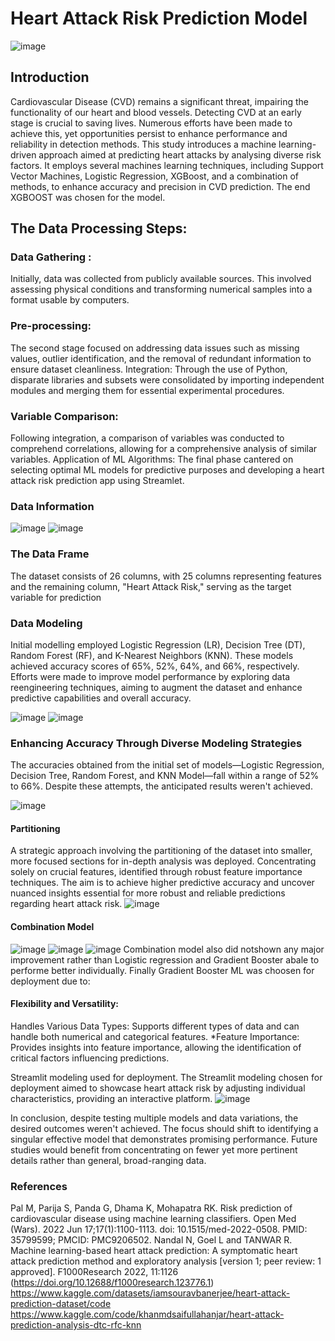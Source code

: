 # Heart Attack Risk Prediction Model
![image](https://github.com/steve3636/Project-4-Heart-Prediction-Model/assets/139638282/77715068-04c1-4800-9d59-315746bb2122)

## Introduction
Cardiovascular Disease (CVD) remains a significant threat, impairing the functionality of our heart and blood vessels. Detecting CVD at an early stage is crucial to saving lives. Numerous efforts have been made to achieve this, yet opportunities persist to enhance performance and reliability in detection methods. This study introduces a machine learning-driven approach aimed at predicting heart attacks by analysing diverse risk factors. It employs several machines learning techniques, including Support Vector Machines, Logistic Regression, XGBoost, and a combination of methods, to enhance accuracy and precision in CVD prediction. The end XGBOOST was chosen for the model.

## The Data Processing Steps:
### Data Gathering :
Initially, data was collected from publicly available sources. This involved assessing physical conditions and transforming numerical samples into a format usable by computers.

### Pre-processing:
The second stage focused on addressing data issues such as missing values, outlier identification, and the removal of redundant information to ensure dataset cleanliness. Integration: Through the use of Python, disparate libraries and subsets were consolidated by importing independent modules and merging them for essential experimental procedures.

### Variable Comparison:
Following integration, a comparison of variables was conducted to comprehend correlations, allowing for a comprehensive analysis of similar variables. Application of ML Algorithms: The final phase cantered on selecting optimal ML models for predictive purposes and developing a heart attack risk prediction app using Streamlet.

### Data Information
![image](https://github.com/steve3636/Project-4-Heart-Prediction-Model/assets/139638282/6a2ac014-9f60-4364-87a1-392d05239949)
![image](https://github.com/steve3636/Project-4-Heart-Prediction-Model/assets/139638282/f793a0ce-43b2-4f36-b230-abd1a4ff690e)


### The Data Frame
The dataset consists of 26 columns, with 25 columns representing features and the remaining column, "Heart Attack Risk," serving as the target variable for prediction

### Data Modeling
Initial modelling employed Logistic Regression (LR), Decision Tree (DT), Random Forest (RF), and K-Nearest Neighbors (KNN). These models achieved accuracy scores of 65%, 52%, 64%, and 66%, respectively. Efforts were made to improve model performance by exploring data reengineering techniques, aiming to augment the dataset and enhance predictive capabilities and overall accuracy. 

![image](https://github.com/steve3636/Project-4-Heart-Prediction-Model/assets/139638282/90b83168-3e7a-4915-b628-c8e93d0d4333)
![image](https://github.com/steve3636/Project-4-Heart-Prediction-Model/assets/139638282/2edc83de-c52d-4c69-b81d-24b98ab18922)


### Enhancing Accuracy Through Diverse Modeling Strategies
The accuracies obtained from the initial set of models—Logistic Regression, Decision Tree, Random Forest, and KNN Model—fall within a range of 52% to 66%. Despite these attempts, the anticipated results weren't achieved. 

![image](https://github.com/steve3636/Project-4-Heart-Prediction-Model/assets/139638282/34b2ff9a-ea84-4881-a9e5-09162775a2be)

#### Partitioning
A strategic approach involving the partitioning of the dataset into smaller, more focused sections for in-depth analysis was deployed. Concentrating solely on crucial features, identified through robust feature importance techniques. The aim is to achieve higher predictive accuracy and uncover nuanced insights essential for more robust and reliable predictions regarding heart attack risk. 
![image](https://github.com/steve3636/Project-4-Heart-Prediction-Model/assets/139638282/aa0f7cfa-2867-475b-af21-cec73399154b)

#### Combination Model
![image](https://github.com/steve3636/Project-4-Heart-Prediction-Model/assets/139638282/d29a84f0-927f-49f2-8091-a0fb0a4c7cd5)
![image](https://github.com/steve3636/Project-4-Heart-Prediction-Model/assets/139638282/3145358c-33eb-4fdd-b49c-8e42b7f087ce)
![image](https://github.com/steve3636/Project-4-Heart-Prediction-Model/assets/139638282/93fd1c0c-a511-4653-a4e3-096e9e6f6103)
Combination model also did notshown any major improvement rather than Logistic regression and Gradient Booster abale to performe better individually. Finally Gradient Booster ML was choosen for deployment due to:

#### Flexibility and Versatility:
Handles Various Data Types: Supports different types of data and can handle both numerical and categorical features. *Feature Importance: Provides insights into feature importance, allowing the identification of critical factors influencing predictions. 

Streamlit modeling used for deployment. The Streamlit modeling chosen for deployment aimed to showcase heart attack risk by adjusting individual characteristics, providing an interactive platform. 
![image](https://github.com/steve3636/Project-4-Heart-Prediction-Model/assets/139638282/e35f0b75-756f-4765-868d-aa5bd49ddae6)

In conclusion, despite testing multiple models and data variations, the desired outcomes weren't achieved. The focus should shift to identifying a singular effective model that demonstrates promising performance. Future studies would benefit from concentrating on fewer yet more pertinent details rather than general, broad-ranging data.

### References
Pal M, Parija S, Panda G, Dhama K, Mohapatra RK. Risk prediction of cardiovascular disease using machine learning classifiers. Open Med (Wars). 2022 Jun 17;17(1):1100-1113. doi: 10.1515/med-2022-0508. PMID: 35799599; PMCID: PMC9206502. Nandal N, Goel L and TANWAR R. Machine learning-based heart attack prediction: A symptomatic heart attack prediction method and exploratory analysis [version 1; peer review: 1 approved]. F1000Research 2022, 11:1126 (https://doi.org/10.12688/f1000research.123776.1) https://www.kaggle.com/datasets/iamsouravbanerjee/heart-attack-prediction-dataset/code https://www.kaggle.com/code/khanmdsaifullahanjar/heart-attack-prediction-analysis-dtc-rfc-knn
